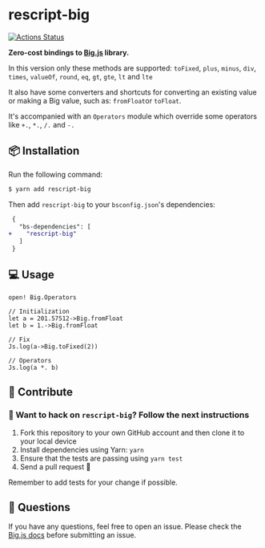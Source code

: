# rescript-big

[![Actions Status](https://github.com/winoteam/rescript-big/workflows/rescript-big/badge.svg)](https://github.com/winoteam/rescript-big/actions)

**Zero-cost bindings to [Big.js](https://github.com/MikeMcl/big.js/) library.**

In this version only these methods are supported: `toFixed`, `plus`, `minus`, `div`, `times`, `valueOf`, `round`, `eq`, `gt`, `gte`, `lt` and `lte`

It also have some converters and shortcuts for converting an existing value or making a Big value, such as: `fromFloat`or `toFloat`.

It's accompanied with an `Operators` module which override some operators like `+.`, `*.`, `/.` and `-.`

## 📦 Installation

Run the following command:

```bash
$ yarn add rescript-big
```

Then add `rescript-big` to your `bsconfig.json`'s dependencies:

```diff
 {
   "bs-dependencies": [
+    "rescript-big"
   ]
 }
```

## 💻 Usage

```rescript
open! Big.Operators

// Initialization
let a = 201.57512->Big.fromFloat
let b = 1.->Big.fromFloat

// Fix
Js.log(a->Big.toFixed(2))

// Operators
Js.log(a *. b)
```

## 🕺 Contribute

### 🚀 Want to hack on `rescript-big`? Follow the next instructions

1. Fork this repository to your own GitHub account and then clone it to your local device
2. Install dependencies using Yarn: `yarn`
3. Ensure that the tests are passing using `yarn test`
4. Send a pull request 🙌

Remember to add tests for your change if possible.

## 👋 Questions

If you have any questions, feel free to open an issue. Please check the [Big.js docs](https://github.com/MikeMcl/big.js/) before submitting an issue.

